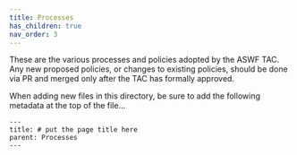 ```yaml
---
title: Processes
has_children: true
nav_order: 3
---
```


These are the various processes and policies adopted by the ASWF TAC. Any new proposed policies, or changes to existing policies, should be done via PR and merged only after the TAC has formally approved.

When adding new files in this directory, be sure to add the following metadata at the top of the file...

```jekyll
---
title: # put the page title here
parent: Processes
---
```
